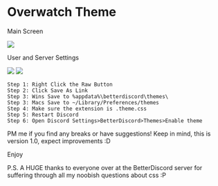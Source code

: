 # Overwatch Theme
Main Screen

<img src="https://a.pomf.cat/faamrb.jpg"/>

User and Server Settings

<img src="https://a.pomf.cat/qhbygk.png"/>
<img src="https://a.pomf.cat/nzjxxz.png"/>

```
Step 1: Right Click the Raw Button
Step 2: Click Save As Link
Step 3: Wins Save to %appdata%\betterdiscord\themes\ 
Step 3: Macs Save to ~/Library/Preferences/themes 
Step 4: Make sure the extension is .theme.css
Step 5: Restart Discord
Step 6: Open Discord Settings>BetterDiscord>Themes>Enable theme
```

PM me if you find any breaks or have suggestions!
Keep in mind, this is version 1.0, expect improvements :D

Enjoy

P.S. A HUGE thanks to everyone over at the BetterDiscord server for suffering through all my noobish questions about css :P
